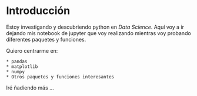 # Introducción

Estoy investigando y descubriendo python en _Data Science_. Aquí voy a ir dejando mis notebook de jupyter que voy realizando mientras voy probando diferentes paquetes y funciones.

Quiero centrarme en:

    * pandas
    * matplotlib
    * numpy
    * Otros paquetes y funciones interesantes

Iré ñadiendo más ...
    
